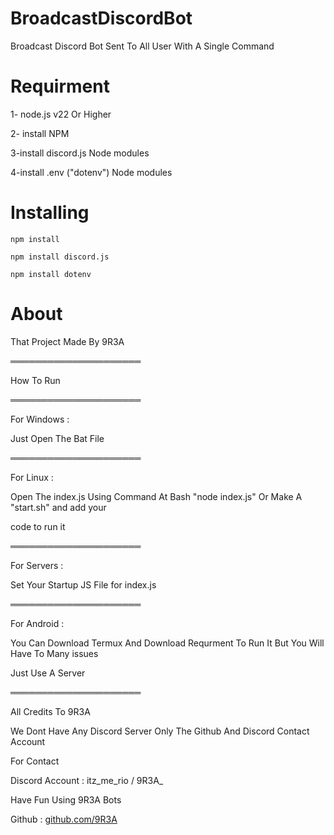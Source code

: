 # BroadcastDiscordBot

Broadcast Discord Bot Sent To All User With A Single Command

# Requirment

1- node.js v22 Or Higher

2- install NPM 

3-install discord.js Node modules

4-install .env ("dotenv") Node modules

# Installing

```
npm install
```
```
npm install discord.js
```
```
npm install dotenv

```
# About

That Project Made By 9R3A


═════════════════════

How To Run

═════════════════════

For Windows :

Just Open The Bat File


═════════════════════

For Linux :

Open The index.js Using Command At Bash "node index.js" Or Make A "start.sh" and add your 

code to run it

═════════════════════

For Servers :

Set Your Startup JS File for index.js

═════════════════════

For Android : 

You Can Download Termux And Download Requrment To Run It But You Will Have To Many issues

Just Use A Server

═════════════════════

All Credits To 9R3A

We Dont Have Any Discord Server Only The Github And Discord Contact Account

For Contact

Discord Account : itz_me_rio / 9R3A_

Have Fun Using 9R3A Bots

Github : [github.com/9R3A](https://github.com/9R3A/)
